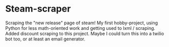 # Steam-scraper
Scraping the "new release" page of steam!
My first hobby-project, using Python for less math-oriented work and getting used to lxml / scraping. 
Added discount scraping to this project. Maybe I could turn this into a twilio bot too, or at least an email generator.
